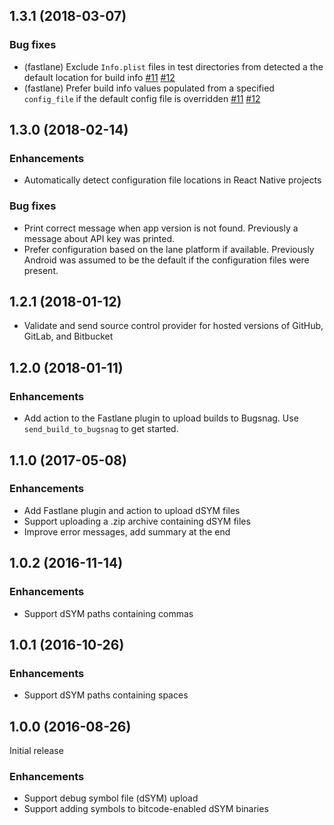 ## 1.3.1 (2018-03-07)

### Bug fixes

* (fastlane) Exclude `Info.plist` files in test directories from detected a the
  default location for build info
  [#11](https://github.com/bugsnag/bugsnag-dsym-upload/issues/11)
  [#12](https://github.com/bugsnag/bugsnag-dsym-upload/pull/12)
* (fastlane) Prefer build info values populated from a specified `config_file`
  if the default config file is overridden
  [#11](https://github.com/bugsnag/bugsnag-dsym-upload/issues/11)
  [#12](https://github.com/bugsnag/bugsnag-dsym-upload/pull/12)

## 1.3.0 (2018-02-14)

### Enhancements

* Automatically detect configuration file locations in React Native projects

### Bug fixes

* Print correct message when app version is not found. Previously a message
  about API key was printed.
* Prefer configuration based on the lane platform if available. Previously
  Android was assumed to be the default if the configuration files were present.

## 1.2.1 (2018-01-12)

* Validate and send source control provider for hosted versions of GitHub,
  GitLab, and Bitbucket

## 1.2.0 (2018-01-11)

### Enhancements

* Add action to the Fastlane plugin to upload builds to Bugsnag. Use
  `send_build_to_bugsnag` to get started.

## 1.1.0 (2017-05-08)

### Enhancements

* Add Fastlane plugin and action to upload dSYM files
* Support uploading a .zip archive containing dSYM files
* Improve error messages, add summary at the end

## 1.0.2 (2016-11-14)

### Enhancements

* Support dSYM paths containing commas

## 1.0.1 (2016-10-26)

### Enhancements

* Support dSYM paths containing spaces

## 1.0.0 (2016-08-26)

Initial release

### Enhancements

* Support debug symbol file (dSYM) upload
* Support adding symbols to bitcode-enabled dSYM binaries
